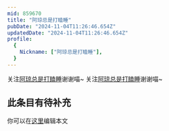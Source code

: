 ```yaml
---
mid: 859670
title: "阿琼总是打瞌睡"
pubDate: "2024-11-04T11:26:46.654Z"
updatedDate: "2024-11-04T11:26:46.654Z"
profile:
  {
    Nickname: ["阿琼总是打瞌睡"],
  }
---
```


关注[阿琼总是打瞌睡](https://space.bilibili.com/859670)谢谢喵~ 关注[阿琼总是打瞌睡](https://space.bilibili.com/859670)谢谢喵~

## 此条目有待补充
你可以在[这里](https://github.com/Yuhanawa/VTuber.ICU-Content/edit/master/v/阿琼总是打瞌睡/index.md)编辑本文
